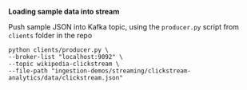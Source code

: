 **Loading sample data into stream**

Push sample JSON into Kafka topic, using the `producer.py` script from `clients` folder in the repo

```shell
python clients/producer.py \
--broker-list "localhost:9092" \
--topic wikipedia-clickstream \
--file-path "ingestion-demos/streaming/clickstream-analytics/data/clickstream.json"
```